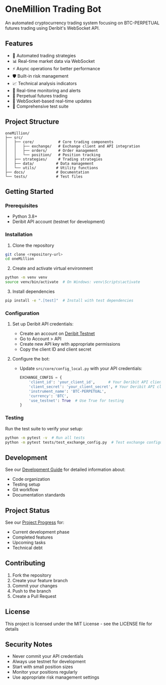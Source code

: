 # OneMillion Trading Bot

An automated cryptocurrency trading system focusing on BTC-PERPETUAL futures trading using Deribit's WebSocket API.

## Features

- 🤖 Automated trading strategies
- 📊 Real-time market data via WebSocket
- ⚡ Async operations for better performance
- 🛡️ Built-in risk management
- 📈 Technical analysis indicators
- 🔔 Real-time monitoring and alerts
- 💼 Perpetual futures trading
- 🔄 WebSocket-based real-time updates
- 🧪 Comprehensive test suite

## Project Structure

```
oneMillion/
├── src/
│   ├── core/           # Core trading components
│   │   ├── exchange/   # Exchange client and API integration
│   │   ├── orders/     # Order management
│   │   └── position/   # Position tracking
│   ├── strategies/     # Trading strategies
│   ├── data/          # Data management
│   └── utils/         # Utility functions
├── docs/              # Documentation
└── tests/             # Test files
```

## Getting Started

### Prerequisites

- Python 3.8+
- Deribit API account (testnet for development)

### Installation

1. Clone the repository
```bash
git clone <repository-url>
cd oneMillion
```

2. Create and activate virtual environment
```bash
python -m venv venv
source venv/bin/activate  # On Windows: venv\Scripts\activate
```

3. Install dependencies
```bash
pip install -e ".[test]"  # Install with test dependencies
```

### Configuration

1. Set up Deribit API credentials:
   - Create an account on [Deribit Testnet](https://test.deribit.com/)
   - Go to Account > API
   - Create new API key with appropriate permissions
   - Copy the client ID and client secret

2. Configure the bot:
   - Update `src/core/config_local.py` with your API credentials:
     ```python
     EXCHANGE_CONFIG = {
         'client_id': 'your_client_id',      # Your Deribit API client ID
         'client_secret': 'your_client_secret', # Your Deribit API client secret
         'instrument_name': 'BTC-PERPETUAL',
         'currency': 'BTC',
         'use_testnet': True  # Use True for testing
     }
     ```

### Testing

Run the test suite to verify your setup:
```bash
python -m pytest -v  # Run all tests
python -m pytest tests/test_exchange_config.py  # Test exchange configuration
```

## Development

See our [Development Guide](docs/development_guide.md) for detailed information about:
- Code organization
- Testing setup
- Git workflow
- Documentation standards

## Project Status

See our [Project Progress](docs/project_progress.md) for:
- Current development phase
- Completed features
- Upcoming tasks
- Technical debt

## Contributing

1. Fork the repository
2. Create your feature branch
3. Commit your changes
4. Push to the branch
5. Create a Pull Request

## License

This project is licensed under the MIT License - see the LICENSE file for details

## Security Notes

- Never commit your API credentials
- Always use testnet for development
- Start with small position sizes
- Monitor your positions regularly
- Use appropriate risk management settings 